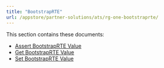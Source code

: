 ```yaml
---
title: "BootstrapRTE"
url: /appstore/partner-solutions/ats/rg-one-bootstraprte/
---
```


This section contains these documents:

* [Assert BootstrapRTE Value](/appstore/partner-solutions/ats/rg-one-assert-bootstraprte-value/)
* [Get BootstrapRTE Value](/appstore/partner-solutions/ats/rg-one-get-bootstraprte-value/)
* [Set BootstrapRTE Value](/appstore/partner-solutions/ats/rg-one-set-bootstraprte-value/)
